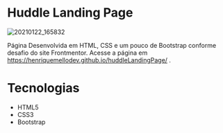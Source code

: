 # Huddle Landing Page

![20210122_165832](https://user-images.githubusercontent.com/62962707/105539188-8014d280-5d05-11eb-82df-f5e4826398f5.gif)

Página Desenvolvida em HTML, CSS e um pouco de Bootstrap conforme desafio do site Frontmentor. Acesse a página em https://henriquemellodev.github.io/huddleLandingPage/ .

# Tecnologias

- HTML5
- CSS3
- Bootstrap
